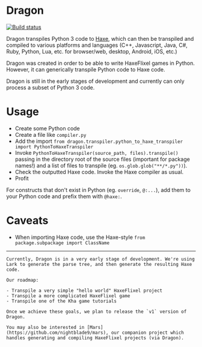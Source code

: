 # Dragon

[![Build status](https://travis-ci.org/nightblade9/dragon.svg?branch=master)](https://travis-ci.org/nightblade9/dragon/)

Dragon transpiles Python 3 code to [Haxe](http://haxe.org), which can then be transpiled and compiled to various platforms and languages (C++, Javascript, Java, C#, Ruby, Python, Lua, etc. for browser/web, desktop, Android, iOS, etc.)

Dragon was created in order to be able to write HaxeFlixel games in Python. However, it can generically transpile Python code to Haxe code.

Dragon is still in the early stages of development and currently can only process a subset of Python 3 code.

# Usage

- Create some Python code
- Create a file like `compiler.py`
- Add the import `from dragon.transpiler.python_to_haxe_transpiler import PythonToHaxeTranspiler`
- Invoke `PythonToHaxeTranspiler(source_path, files).transpile()` passing in the directory root of the source files (important for package names!) and a list of files to transpile (eg. `os.glob.glob("**/*.py"))`).
- Check the outputted Haxe code. Invoke the Haxe compiler as usual.
- Profit

For constructs that don't exist in Python (eg. `override`, `@:...`), add them to your Python code and prefix them with `@haxe:`.

# Caveats
- When importing Haxe code, use the Haxe-style `from package.subpackage import ClassName`

----

    Currently, Dragon is in a very early stage of development. We're using Lark to generate the parse tree, and then generate the resulting Haxe code. 

    Our roadmap:

    - Transpile a very simple "hello world" HaxeFlixel project
    - Transpile a more complicated HaxeFlixel game
    - Transpile one of the Kha game tutorials
    
    Once we achieve these goals, we plan to release the `v1` version of Dragon.

    You may also be interested in [Mars](https://github.com/nightblade9/mars), our companion project which handles generating and compiling HaxeFlixel projects (via Dragon).